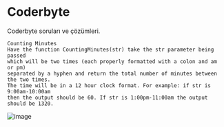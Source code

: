 # Coderbyte
Coderbyte soruları ve çözümleri.


```
Counting Minutes
Have the function CountingMinutes(str) take the str parameter being passed 
which will be two times (each properly formatted with a colon and am or pm) 
separated by a hyphen and return the total number of minutes between the two times. 
The time will be in a 12 hour clock format. For example: if str is 9:00am-10:00am 
then the output should be 60. If str is 1:00pm-11:00am the output should be 1320.
```

![image](https://user-images.githubusercontent.com/62007900/153828334-e1c5d1ff-7252-4c9b-8dae-3d0a8ecc6c1f.png)

